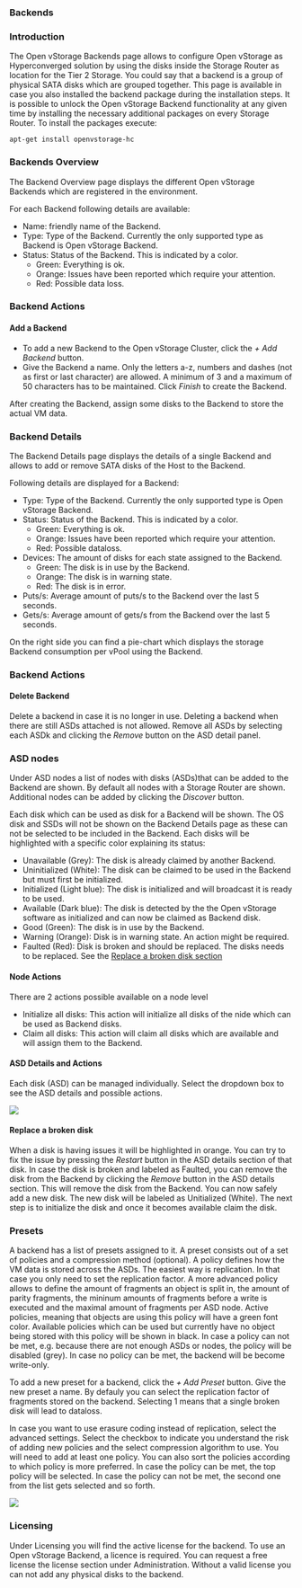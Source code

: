 ### Backends

### Introduction

The Open vStorage Backends page allows to configure Open vStorage as Hyperconverged solution by using the disks inside the Storage Router as location for the Tier 2 Storage. You could say that a backend is a group of physical SATA disks which are grouped together. This page is available in case you also installed the backend package during the
installation steps. It is possible to unlock the Open vStorage Backend functionality at any given time by installing the necessary additional packages on every Storage Router. To install the packages execute:

~~~~ {.sourceCode .python}
apt-get install openvstorage-hc
~~~~


### Backends Overview

The Backend Overview page displays the different Open vStorage Backends
which are registered in the environment.

For each Backend following details are available:

-   Name: friendly name of the Backend.
-   Type: Type of the Backend. Currently the only supported type as Backend is Open
    vStorage Backend.
-   Status: Status of the Backend. This is indicated by a color.
    -   Green: Everything is ok.
    -   Orange: Issues have been reported which require your attention.
    -   Red: Possible data loss.

### Backend Actions

#### Add a Backend

-   To add a new Backend to the Open vStorage Cluster, click the *+ Add
    Backend* button.
-   Give the Backend a name. Only the letters a-z, numbers and dashes
    (not as first or last character) are allowed. A minimum of 3 and a
    maximum of 50 characters has to be maintained. Click *Finish* to
    create the Backend.

After creating the Backend, assign some disks to the Backend to store
the actual VM data.

### Backend Details

The Backend Details page displays the details of a single Backend and
allows to add or remove SATA disks of the Host to the Backend.

Following details are displayed for a Backend:

-   Type: Type of the Backend. Currently the only supported type is Open
    vStorage Backend.
-   Status: Status of the Backend. This is indicated by a color.
    -   Green: Everything is ok.
    -   Orange: Issues have been reported which require your attention.
    -   Red: Possible dataloss.
-   Devices: The amount of disks for each state assigned to the Backend.
    -   Green: The disk is in use by the Backend.
    -   Orange: The disk is in warning state.
    -   Red: The disk is in error.
-   Puts/s: Average amount of puts/s to the Backend over the last 5
    seconds.
-   Gets/s: Average amount of gets/s from the Backend over the last 5
    seconds.

On the right side you can find a pie-chart which displays the storage
Backend consumption per vPool using the Backend.

### Backend Actions

#### Delete Backend
Delete a backend in case it is no longer in use. Deleting a backend when there are still ASDs attached is not allowed. Remove all ASDs by selecting each ASDk and clicking the *Remove* button on the ASD detail panel.

### ASD nodes

Under ASD nodes a list of nodes with disks (ASDs)that can be added to
the Backend are shown. By default all nodes with a Storage Router are
shown. Additional nodes can be added by clicking the *Discover* button.

Each disk which can be used as disk for a Backend will be shown. The OS
disk and SSDs will not be shown on the Backend Details page as these can
not be selected to be included in the Backend. Each disks will be
highlighted with a specific color explaining its status:

-   Unavailable (Grey): The disk is already claimed by another Backend.
-   Uninitialized (White): The disk can be claimed to be used in the
    Backend but must first be initialized.
-   Initialized (Light blue): The disk is initialized and will broadcast
    it is ready to be used.
-   Available (Dark blue): The disk is detected by the the Open vStorage
    software as initialized and can now be claimed as Backend disk.
-   Good (Green): The disk is in use by the Backend.
-   Warning (Orange): Disk is in warning state. An action might be
    required.
-   Faulted (Red): Disk is broken and should be replaced. The disks
    needs to be replaced. See the [Replace a broken disk
    section](#broken_disk)

#### Node Actions

There are 2 actions possible available on a node level

-   Initialize all disks: This action will initialize all disks of the
    nide which can be used as Backend disks.
-   Claim all disks: This action will claim all disks which are
    available and will assign them to the Backend.

#### ASD Details and Actions

Each disk (ASD) can be managed individually. Select the dropdown box to
see the ASD details and possible actions. 

![](images/asd\_details.png)

#### Replace a broken disk

When a disk is having issues it will be highlighted in orange. You can
try to fix the issue by pressing the *Restart* button in the ASD details
section of that disk. In case the disk is broken and labeled as Faulted,
you can remove the disk from the Backend by clicking the *Remove* button
in the ASD details section. This will remove the disk from the Backend.
You can now safely add a new disk. The new disk will be labeled as
Unitialized (White). The next step is to initialize the disk and once it
becomes available claim the disk.

### <a name="presets"></a> Presets
A backend has a list of presets assigned to it. A preset consists out of a set of policies and a compression method (optional). A policy defines how the VM data is stored across the ASDs. The easiest way is replication. In that case you only need to set the replication factor. A more advanced policy allows to define the amount of fragments an object is split in, the amount of parity fragments, the mininum amounts of fragments before a write is executed and the maximal amount of fragments per ASD node. Active policies, meaning that objects are using this policy will have a green font color. Available policies which can be used but currently have no object being stored with this policy will be shown in black. In case a policy can not be met, e.g. because there are not enough ASDs or nodes, the policy will be disabled (grey). In case no policy can be met, the backend will be become write-only.

To add a new preset for a backend, click the *+ Add Preset* button. Give the new preset a name. By defauly you can select the replication factor of fragments stored on the backend. Selecting 1 means that a single broken disk will lead to dataloss. 

In case you want to use erasure coding instead of replication, select the advanced settings. Select the checkbox to indicate you understand the risk of adding new policies and the select compression algorithm to use. You will need to add at least one policy. You can also sort the policies according to which policy is more preferred. In case the policy can be met, the top policy will be selected. In case the policy can not be met, the second one from the list gets selected and so forth.

![](images/addpreset.png)



### Licensing

Under Licensing you will find the active license for the backend. To use
an Open vStorage Backend, a licence is required. You can request a free
license the license section under Administration. Without a valid
license you can not add any physical disks to the backend.
